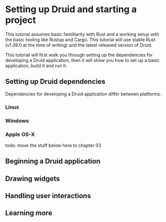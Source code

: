 # Setting up Druid and starting a project

This tutorial assumes basic familliarity with Rust and a working setup with the basic tooling like
Rustup and Cargo. This tutorial will use stable Rust (v1.39.0 at the time of writing) and the latest
released version of Druid.

This tutorial will first walk you through setting up the dependencies for developing a Druid
application, then it will show you how to set up a basic application, build it and run it.

## Setting up Druid dependencies
Dependencies for developing a Druid application differ between platforms.

### Linux


### Windows


### Apple OS-X

todo: move the stuff below here to chapter 03
## Beginning a Druid application



## Drawing widgets



## Handling user interactions


## Learning more
